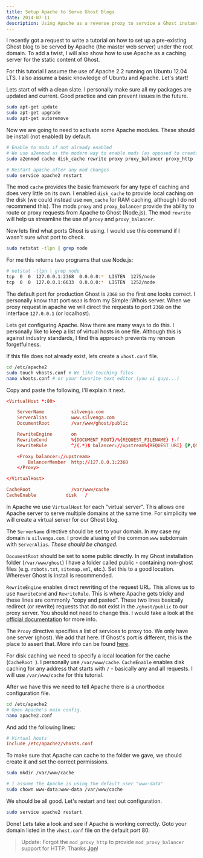 ```yaml
---
title: Setup Apache to Serve Ghost Blogs
date: 2014-07-11
description: Using Apache as a reverse proxy to service a Ghost instance.
---
```


I recently got a request to write a tutorial on how to set up a pre-existing Ghost blog to be served by Apache (the master web server) under the root domain. To add a twist, I will also show how to use Apache as a caching server for the static content of Ghost.

For this tutorial I assume the use of Apache 2.2 running on Ubuntu 12.04 LTS. I also assume a basic knowledge of Ubuntu and Apache. Let's start!

Lets start of with a clean slate. I personally make sure all my packages are updated and current. Good practice and can prevent issues in the future.

```bash
sudo apt-get update
sudo apt-get upgrade
sudo apt-get autoremove
```

Now we are going to need to activate some Apache modules. These should be install (not enabled) by default.

```bash
# Enable to mods if not already enabled
# We use a2enmod as the modern way to enable mods (as opposed to creating symlinks)
sudo a2enmod cache disk_cache rewrite proxy proxy_balancer proxy_http

# Restart apache after any mod changes
sudo service apache2 restart
```

The mod `cache` provides the basic framework for any type of caching and does very little on its own. I enabled `disk_cache` to provide local caching on the disk (we could instead use `mem_cache` for RAM caching, although I do not recommend this). The mods `proxy` and `proxy_balancer` provide the ability to route or proxy requests from Apache to Ghost (Node.js). The mod `rewrite` will help us streamline the use of `proxy` and `proxy_balancer`.

Now lets find what ports Ghost is using. I would use this command if I wasn't sure what port to check.

```bash
sudo netstat -tlpn | grep node
```
For me this returns two programs that use Node.js:
```bash
# netstat -tlpn | grep node
tcp  0  0  127.0.0.1:2368  0.0.0.0:*  LISTEN  1275/node
tcp  0  0  127.0.0.1:6633  0.0.0.0:*  LISTEN  1252/node
```

The default port for production Ghost is `2368` so the first one looks correct. I personally know that port `6633` is from my Simple::Whois server. When we proxy request in apache we will direct the requests to port `2368` on the interface `127.0.0.1` (or localhost).

Lets get configuring Apache. Now there are many ways to do this. I personally like to keep a list of virtual hosts in one file. Although this is against industry standards, I find this approach prevents my renoun forgetfulness.

If this file does not already exist, lets create a `vhost.conf` file.

```bash
cd /etc/apache2
sudo touch vhosts.conf # We like touching files
nano vhosts.conf # or your favorite text editor (you vi guys...)
```
Copy and paste the following, I'll explain it next.

```file-/etc/apache2/vhosts.conf
<VirtualHost *:80>

	ServerName			silvenga.com
	ServerAlias 		www.silvenga.com
	DocumentRoot 		/var/www/ghost/public

	RewriteEngine 		on
	RewriteCond 		%{DOCUMENT_ROOT}/%{REQUEST_FILENAME} !-f
	RewriteRule 		^/(.*)$ balancer://upstream%{REQUEST_URI} [P,QSA,L]

	<Proxy balancer://upstream>
		BalancerMember 	http://127.0.0.1:2368
	</Proxy>

</VirtualHost>

CacheRoot				/var/www/cache
CacheEnable			  disk	 /
```
In Apache we use `VirtualHost` for each "virtual server". This allows one Apache server to serve multiple domains at the same time. For simplicity we will create a virtual server for our Ghost blog.

The `ServerName` directive should be set to your domain. In my case my domain is `silvenga.com`. I provide aliasing of the common `www` subdomain with `ServerAlias`. *These should be changed.*

`DocumentRoot` should be set to some public directly. In my Ghost installation folder (`/var/www/ghost`) I have a folder called public - containing non-ghost files (e.g. `robots.txt`, `sitemap.xml`, etc.). Set this to a good location. Wherever Ghost is install is recommended.

`RewriteEngine` enables direct rewriting of the request URL. This allows us to use `RewriteCond` and `RewriteRule`. This is where Apache gets tricky and these lines are commonly "copy and pasted". These two lines basically redirect (or rewrite) requests that do not exist in the `/ghost/public` to our proxy server. You should not need to change this. I would take a look at the [official documentation](https://httpd.apache.org/docs/2.2/mod/mod_rewrite.html) for more info.

The `Proxy` directive specifies a list of services to proxy too. We only have one server (ghost). We add that here. If Ghost's port is different, this is the place to assert that. More info can be found [here](https://httpd.apache.org/docs/2.2/mod/mod_proxy_balancer.html).

For disk caching we need to specify a local location for the cache (`CacheRoot `). I personally use `/var/www/cache`. `CacheEnable` enables disk caching for any address that starts with `/` - basically any and all requests. I will use `/var/www/cache` for this tutorial.

After we have this we need to tell Apache there is a unorthodox configuration file.

```bash
cd /etc/apache2
# Open Apache's main config.
nano apache2.conf
```
And add the following lines:
```/etc/apache2/apache2.conf
# Virtual hosts
Include /etc/apache2/vhosts.conf
```

To make sure that Apache can cache to the folder we gave, we should create it and set the correct permissions.

```bash
sudo mkdir /var/www/cache

# I assume the Apache is using the default user "www-data"
sudo chown www-data:www-data /var/www/cache
```
We should be all good. Let's restart and test out configuration.

```bash
sudo service apache2 restart
```
Done! Lets take a look and see if Apache is working correctly. Goto your domain listed in the `vhost.conf` file on the default port 80.

> Update: Forgot the `mod_proxy_http` to provide `mod_proxy_balancer` support for HTTP. Thanks [Jon](http://jensencloud.com)!

